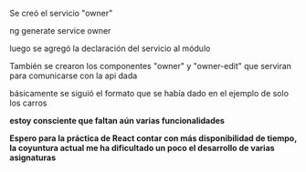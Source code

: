 
Se creó el servicio "owner"

ng generate service owner

luego se agregó la declaración del servicio al módulo

También se crearon los componentes "owner" y "owner-edit" que serviran para comunicarse con la api dada

básicamente se siguió el formato que se había dado en el ejemplo de solo los carros

**estoy consciente que faltan aún varias funcionalidades**

**Espero para la práctica de React contar con más disponibilidad de tiempo, la coyuntura actual me ha dificultado un poco el desarrollo de varias asignaturas**
